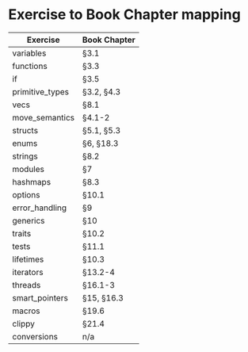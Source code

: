 # Exercise to Book Chapter mapping

| Exercise               | Book Chapter        |
| ---------------------- | ------------------- |
| variables              | §3.1                |    => check
| functions              | §3.3                |    => check
| if                     | §3.5                |    => check
| primitive_types        | §3.2, §4.3          |    => check
| vecs                   | §8.1                |    => check
| move_semantics         | §4.1-2              |    => check
| structs                | §5.1, §5.3          |    => check
| enums                  | §6, §18.3           |    => check
| strings                | §8.2                |    => check
| modules                | §7                  |    => check
| hashmaps               | §8.3                |    => check
| options                | §10.1               |    => check
| error_handling         | §9                  |    => check
| generics               | §10                 |    => check
| traits                 | §10.2               |    => check
| tests                  | §11.1               |
| lifetimes              | §10.3               |
| iterators              | §13.2-4             |    => check
| threads                | §16.1-3             |    => check
| smart_pointers         | §15, §16.3          |    => check
| macros                 | §19.6               |
| clippy                 | §21.4               |
| conversions            | n/a                 |
